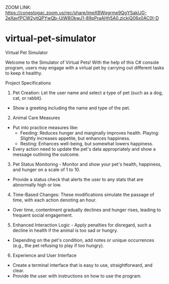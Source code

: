 
ZOOM LINK: https://conestogac.zoom.us/rec/share/imeXBWqgrme9QgYSakIJG-2eXavfPCW2yjtQPYwQb-UiW8OkwJ1-89pPraAHh5A0.zickiQ06x0AC0I-D 

# virtual-pet-simulator
Virtual Pet Simulator

Welcome to the Simulator of Virtual Pets! With the help of this C# console program, users may engage with a virtual pet by carrying out different tasks to keep it healthy.

Project Specifications

1. Pet Creation: Let the user name and select a type of pet (such as a dog, cat, or rabbit).
- Show a greeting including the name and type of the pet.

2. Animal Care Measures
- Put into practice measures like:
  - Feeding: Reduces hunger and marginally improves health.
  Playing: Slightly increases appetite, but enhances happiness.
  - Resting: Enhances well-being, but somewhat lowers happiness.
- Every action need to update the pet's data appropriately and show a message outlining the outcome.

3. Pet Status Monitoring - Monitor and show your pet's health, happiness, and hunger on a scale of 1 to 10.
- Provide a status check that alerts the user to any stats that are abnormally high or low.

4. Time-Based Changes: These modifications simulate the passage of time, with each action denoting an hour.
- Over time, contentment gradually declines and hunger rises, leading to frequent social engagement.

5. Enhanced Interaction Logic - Apply penalties for disregard, such a decline in health if the animal is too sad or hungry.
- Depending on the pet's condition, add notes or unique occurrences (e.g., the pet refusing to play if too hungry).

6. Experience and User Interface
- Create a terminal interface that is easy to use, straightforward, and clear.
- Provide the user with instructions on how to use the program.

  
